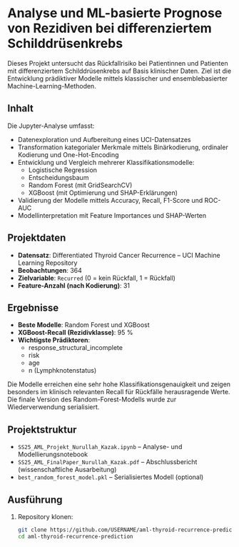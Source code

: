 # Analyse und ML-basierte Prognose von Rezidiven bei differenziertem Schilddrüsenkrebs

Dieses Projekt untersucht das Rückfallrisiko bei Patientinnen und Patienten mit differenziertem Schilddrüsenkrebs auf Basis klinischer Daten. Ziel ist die Entwicklung prädiktiver Modelle mittels klassischer und ensemblebasierter Machine-Learning-Methoden.

## Inhalt

Die Jupyter-Analyse umfasst:

- Datenexploration und Aufbereitung eines UCI-Datensatzes
- Transformation kategorialer Merkmale mittels Binärkodierung, ordinaler Kodierung und One-Hot-Encoding
- Entwicklung und Vergleich mehrerer Klassifikationsmodelle:
  - Logistische Regression
  - Entscheidungsbaum
  - Random Forest (mit GridSearchCV)
  - XGBoost (mit Optimierung und SHAP-Erklärungen)
- Validierung der Modelle mittels Accuracy, Recall, F1-Score und ROC-AUC
- Modellinterpretation mit Feature Importances und SHAP-Werten

## Projektdaten

- **Datensatz**: Differentiated Thyroid Cancer Recurrence – UCI Machine Learning Repository
- **Beobachtungen**: 364
- **Zielvariable**: `Recurred` (0 = kein Rückfall, 1 = Rückfall)
- **Feature-Anzahl (nach Kodierung)**: 31

## Ergebnisse

- **Beste Modelle**: Random Forest und XGBoost
- **XGBoost-Recall (Rezidivklasse)**: 95 %
- **Wichtigste Prädiktoren**:
  - response_structural_incomplete
  - risk
  - age
  - n (Lymphknotenstatus)

Die Modelle erreichen eine sehr hohe Klassifikationsgenauigkeit und zeigen besonders im klinisch relevanten Recall für Rückfälle herausragende Werte. Die finale Version des Random-Forest-Modells wurde zur Wiederverwendung serialisiert.

## Projektstruktur

- `SS25_AML_Projekt_Nurullah_Kazak.ipynb` – Analyse- und Modellierungsnotebook
- `SS25_AML_FinalPaper_Nurullah_Kazak.pdf` – Abschlussbericht (wissenschaftliche Ausarbeitung)
- `best_random_forest_model.pkl` – Serialisiertes Modell (optional)

## Ausführung

1. Repository klonen:
   ```bash
   git clone https://github.com/USERNAME/aml-thyroid-recurrence-prediction.git
   cd aml-thyroid-recurrence-prediction
